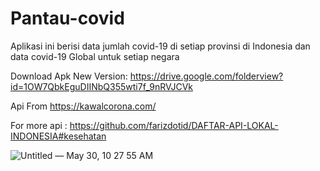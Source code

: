 # Pantau-covid



Aplikasi ini berisi data jumlah covid-19 di setiap provinsi di Indonesia dan data covid-19 Global untuk setiap negara



Download Apk New Version: https://drive.google.com/folderview?id=1OW7QbkEguDIINbQ355wti7f_9nRVJCVk


Api From https://kawalcorona.com/

For more api : https://github.com/farizdotid/DAFTAR-API-LOKAL-INDONESIA#kesehatan

![Untitled — May 30, 10 27 55 AM](https://user-images.githubusercontent.com/59316805/120094323-e85b4100-c149-11eb-900c-49ca3bc2d202.png)




